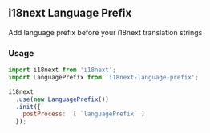 ## i18next Language Prefix

Add language prefix before your i18next translation strings

### Usage

```javascript
import i18next from 'i18next';
import LanguagePrefix from 'i18next-language-prefix';

i18next
  .use(new LanguagePrefix())
  .init({
    postProcess:  [ `languagePrefix` ]
  });
```
